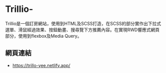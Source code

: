 # Trillio-
Trillio是一個訂房網站，使用到HTML及SCSS打造，在SCSS的部分實作出下拉式選單、滑鼠經過效果、按鈕動畫、搜尋覽下方推薦內容。在實現RWD響應式網頁部分，使用到flexbox及Media Query。

## 網頁連結

- https://trillo-yee.netlify.app/
